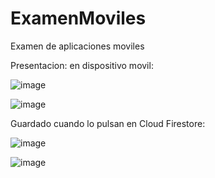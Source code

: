 # ExamenMoviles
Examen de aplicaciones moviles

Presentacion: en dispositivo movil:



![image](https://github.com/user-attachments/assets/1eace365-c8ae-491d-a823-7a40bfdcbec5)




![image](https://github.com/user-attachments/assets/79aa83eb-42d3-4d7d-87ab-5a77c512ae6a)



Guardado cuando lo pulsan en Cloud Firestore:

![image](https://github.com/user-attachments/assets/681071f1-c120-4bd1-a596-8ba7e4b726f8)



![image](https://github.com/user-attachments/assets/9fc7a816-d77b-4ee2-a68b-7e11716a6c57)

